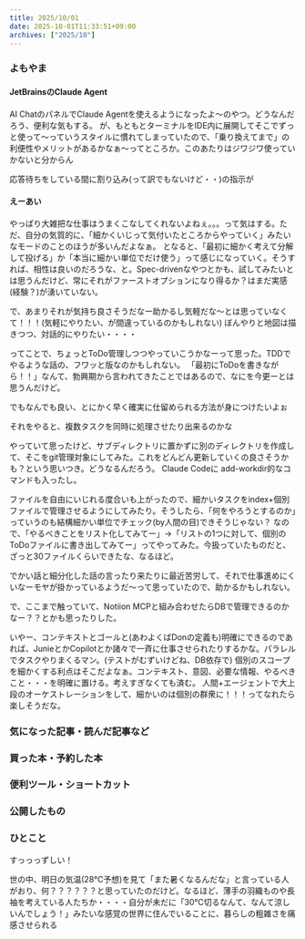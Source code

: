 ```yaml
---
title: 2025/10/01
date: 2025-10-01T11:33:51+09:00
archives: ["2025/10"]
---
```

### よもやま
#### JetBrainsのClaude Agent

AI ChatのパネルでClaude Agentを使えるようになったよ〜のやつ。どうなんだろう、便利な気もする。
が、もともとターミナルをIDE内に展開してそこでずっと使って〜っていうスタイルに慣れてしまっていたので、「乗り換えてまで」の利便性やメリットがあるかなぁ〜ってところか。このあたりはジワジワ使っていかないと分からん

応答待ちをしている間に割り込み(って訳でもないけど・・)の指示が

#### えーあい

やっぱり大雑把な仕事はうまくこなしてくれないよねぇ。。。って気はする。ただ、自分の気質的に、「細かくいじって気付いたところからやっていく」みたいなモードのことのほうが多いんだよなぁ。
となると、「最初に細かく考えて分解して投げる」か「本当に細かい単位でだけ使う」って感じになっていく。そうすれば、相性は良いのだろうな、と。Spec-drivenなやつとかも、試してみたいとは思うんだけど、常にそれがファーストオプションになり得るか？はまだ実感(経験？)が湧いていない。

で、あまりそれが気持ち良さそうだなー助かるし気軽だな〜とは思っていなくて！！！(気軽にやりたい、が間違っているのかもしれない)
ぼんやりと地図は描きつつ、対話的にやりたい・・・・

ってことで、ちょっとToDo管理しつつやっていこうかなーって思った。TDDでやるような話の、フワッと版なのかもしれない。
「最初にToDoを書きながら！！」なんて、勃興期から言われてきたことではあるので、なにを今更ーとは思うんだけど。

でもなんでも良い、とにかく早く確実に仕留められる方法が身につけたいよぉ

それをやると、複数タスクを同時に処理させたり出来るのかな

やっていて思ったけど、サブディレクトリに置かずに別のディレクトリを作成して、そこをgit管理対象にしてみた。これをどんどん更新していくの良さそうかも？という思いつき。どうなるんだろう。
Claude Codeに add-workdir的なコマンドも入ったし。

ファイルを自由にいじれる度合いも上がったので、細かいタスクをindex+個別ファイルで管理させるようにしてみたり。そうしたら、「何をやろうとするのか」っていうのも結構細かい単位でチェック(by人間の目)できそうじゃない？
なので、「やるべきことをリスト化してみてー」→「リストの1つに対して、個別のToDoファイルに書き出してみてー」ってやってみた。今扱っていたものだと、ざっと30ファイルくらいできたな、なるほど。

でかい話と細分化した話の言ったり来たりに最近苦労して、それで仕事進めにくいなーモヤが掛かっているようだ〜って思っていたので、助かるかもしれない。

で、ここまで触っていて、Notiion MCPと組み合わせたらDBで管理できるのかなー？？とかも思ったりした。

いやー、コンテキストとゴールと(あわよくばDonの定義も)明確にできるのであれば、JunieとかCopilotとか諸々で一斉に仕事させられたりするかな。パラレルでタスクやりまくるマン。(テストがむずいけどね、DB依存で)
個別のスコープを細かくする利点はそこだよなぁ。コンテキスト、意図、必要な情報、やるべきこと・・・を明確に置ける。考えすぎなくても済む。
人間+エージェントで大上段のオーケストレーションをして、細かいのは個別の群衆に！！！ってなれたら楽しそうだな。

### 気になった記事・読んだ記事など

### 買った本・予約した本

### 便利ツール・ショートカット

### 公開したもの

### ひとこと

すっっっずしい！

世の中、明日の気温(28℃予想)を見て「また暑くなるんだな」と言っている人がおり、何？？？？？？と思っていたのだけど。なるほど、薄手の羽織ものや長袖を考えている人たちか・・・・自分が未だに「30℃切るなんて、なんて涼しいんでしょう！」みたいな感覚の世界に住んでいることに、暮らしの粗雑さを痛感させられる
